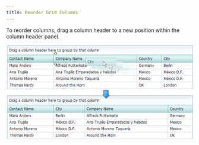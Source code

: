 ```yaml
---
title: Reorder Grid Columns
---
```

To reorder columns, drag a column header to a new position within the column header panel.

![ReorderColumns](../../../images/Img7290.png)
